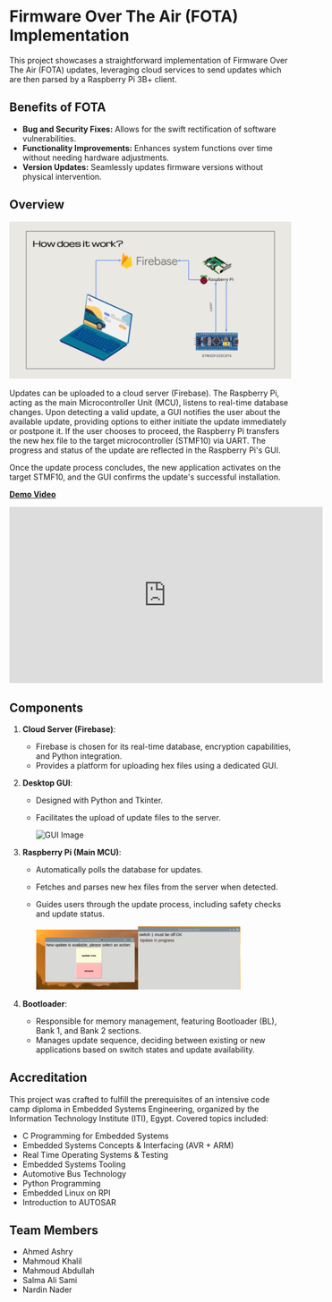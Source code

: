 # Firmware Over The Air (FOTA) Implementation

This project showcases a straightforward implementation of Firmware Over The Air (FOTA) updates, leveraging cloud services to send updates which are then parsed by a Raspberry Pi 3B+ client.

## Benefits of FOTA
- **Bug and Security Fixes:** Allows for the swift rectification of software vulnerabilities.
- **Functionality Improvements:** Enhances system functions over time without needing hardware adjustments.
- **Version Updates:** Seamlessly updates firmware versions without physical intervention.

## Overview

![Block Diagram](assets/how_it_works.png)

Updates can be uploaded to a cloud server (Firebase). The Raspberry Pi, acting as the main Microcontroller Unit (MCU), listens to real-time database changes. Upon detecting a valid update, a GUI notifies the user about the available update, providing options to either initiate the update immediately or postpone it. If the user chooses to proceed, the Raspberry Pi transfers the new hex file to the target microcontroller (STMF10) via UART. The progress and status of the update are reflected in the Raspberry Pi's GUI.

Once the update process concludes, the new application activates on the target STMF10, and the GUI confirms the update's successful installation.

[**Demo Video**](https://youtu.be/YTyh6CloR7g)

<iframe width="560" height="315" src="https://www.youtube.com/embed/YTyh6CloR7g" frameborder="0" allowfullscreen></iframe>

## Components

1. **Cloud Server (Firebase)**:
   - Firebase is chosen for its real-time database, encryption capabilities, and Python integration.
   - Provides a platform for uploading hex files using a dedicated GUI.

2. **Desktop GUI**: 
   - Designed with Python and Tkinter.
   - Facilitates the upload of update files to the server.

        ![GUI Image](assests/FOTA%20GUI.png)

3. **Raspberry Pi (Main MCU)**:
   - Automatically polls the database for updates.
   - Fetches and parses new hex files from the server when detected.
   - Guides users through the update process, including safety checks and update status.

        <img src="assets\RPI_GUI1.png" width=40%><img src="assets\RPI_GUI2.png" width=40%>

4. **Bootloader**:
   - Responsible for memory management, featuring Bootloader (BL), Bank 1, and Bank 2 sections.
   - Manages update sequence, deciding between existing or new applications based on switch states and update availability.

## Accreditation

This project was crafted to fulfill the prerequisites of an intensive code camp diploma in Embedded Systems Engineering, organized by the Information Technology Institute (ITI), Egypt. Covered topics included:
- C Programming for Embedded Systems
- Embedded Systems Concepts & Interfacing (AVR + ARM)
- Real Time Operating Systems & Testing
- Embedded Systems Tooling
- Automotive Bus Technology
- Python Programming
- Embedded Linux on RPI
- Introduction to AUTOSAR

## Team Members
- Ahmed Ashry
- Mahmoud Khalil
- Mahmoud Abdullah
- Salma Ali Sami
- Nardin Nader

